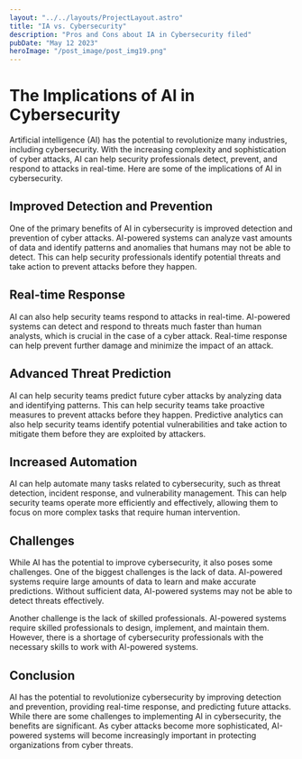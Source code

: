 ```yaml
---
layout: "../../layouts/ProjectLayout.astro"
title: "IA vs. Cybersecurity"
description: "Pros and Cons about IA in Cybersecurity filed"
pubDate: "May 12 2023"
heroImage: "/post_image/post_img19.png"
---
```


# The Implications of AI in Cybersecurity

Artificial intelligence (AI) has the potential to revolutionize many industries, including cybersecurity. With the increasing complexity and sophistication of cyber attacks, AI can help security professionals detect, prevent, and respond to attacks in real-time. Here are some of the implications of AI in cybersecurity.

## Improved Detection and Prevention

One of the primary benefits of AI in cybersecurity is improved detection and prevention of cyber attacks. AI-powered systems can analyze vast amounts of data and identify patterns and anomalies that humans may not be able to detect. This can help security professionals identify potential threats and take action to prevent attacks before they happen.

## Real-time Response

AI can also help security teams respond to attacks in real-time. AI-powered systems can detect and respond to threats much faster than human analysts, which is crucial in the case of a cyber attack. Real-time response can help prevent further damage and minimize the impact of an attack.

## Advanced Threat Prediction

AI can help security teams predict future cyber attacks by analyzing data and identifying patterns. This can help security teams take proactive measures to prevent attacks before they happen. Predictive analytics can also help security teams identify potential vulnerabilities and take action to mitigate them before they are exploited by attackers.

## Increased Automation

AI can help automate many tasks related to cybersecurity, such as threat detection, incident response, and vulnerability management. This can help security teams operate more efficiently and effectively, allowing them to focus on more complex tasks that require human intervention.

## Challenges

While AI has the potential to improve cybersecurity, it also poses some challenges. One of the biggest challenges is the lack of data. AI-powered systems require large amounts of data to learn and make accurate predictions. Without sufficient data, AI-powered systems may not be able to detect threats effectively.

Another challenge is the lack of skilled professionals. AI-powered systems require skilled professionals to design, implement, and maintain them. However, there is a shortage of cybersecurity professionals with the necessary skills to work with AI-powered systems.

## Conclusion

AI has the potential to revolutionize cybersecurity by improving detection and prevention, providing real-time response, and predicting future attacks. While there are some challenges to implementing AI in cybersecurity, the benefits are significant. As cyber attacks become more sophisticated, AI-powered systems will become increasingly important in protecting organizations from cyber threats.